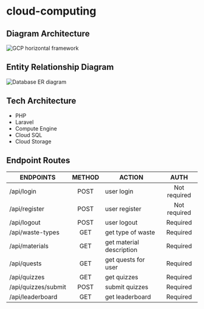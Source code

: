 # cloud-computing

## Diagram Architecture
![GCP horizontal framework](https://github.com/user-attachments/assets/0d5edd9d-5792-4bad-96c5-9e7a327e3ce5)

## Entity Relationship Diagram
![Database ER diagram](https://github.com/user-attachments/assets/24c3fcee-37ec-43b6-a3e1-1b1435a4b13b)

## Tech Architecture
- PHP
- Laravel
- Compute Engine
- Cloud SQL
- Cloud Storage

## Endpoint Routes
|      ENDPOINTS      | METHOD |          ACTION          |     AUTH     |   
|---------------------|:------:|--------------------------|:------------:|
| /api/login          | POST   | user login               | Not required |   
| /api/register       | POST   | user register            | Not required |   
| /api/logout         | POST   | user logout              | Required     |   
| /api/waste-types    | GET    | get type of waste        | Required     |   
| /api/materials      | GET    | get material description | Required     |   
| /api/quests         | GET    | get quests for user      | Required     |   
| /api/quizzes        | GET    | get quizzes              | Required     |   
| /api/quizzes/submit | POST   | submit quizzes           | Required     |   
| /api/leaderboard    | GET    | get leaderboard          | Required     |
